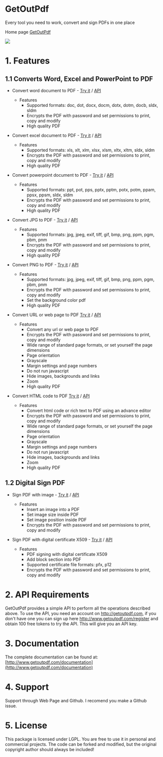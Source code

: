 # GetOutPdf 
Every tool you need to work, convert and sign PDFs in one place

Home page [GetOutPdf](http://getoutpdf.com)

[<img src="http://www.getoutpdf.com/images/logo_green_128.png"/>](http://getoutpdf.com)

# 1. Features

## 1.1 Converts Word, Excel and PowerPoint to PDF

- Convert word document to PDF - [Try it](http://getoutpdf.com/convert-word-to-pdf) / [API](http://getoutpdf.com/api/convert/word-to-pdf)
  - Features
    * Supported formats: doc, dot, docx, docm, dotx, dotm, docb, sldx, sldm
    * Encrypts the PDF with password and set permissions to print, copy and modify
    * High quality PDF
    
- Convert excel document to PDF - [Try it](http://getoutpdf.com/convert-excel-to-pdf) / [API](http://getoutpdf.com/api/convert/excel-to-pdf)
  - Features
    * Supported formats: xls, xlt, xlm, xlsx, xlsm, xltx, xltm, sldx, sldm
    * Encrypts the PDF with password and set permissions to print, copy and modify
    * High quality PDF
    
- Convert powerpoint document to PDF - [Try it](http://getoutpdf.com/convert-powerpoint-to-pdf) / [API](http://getoutpdf.com/api/convert/powerpoint-to-pdf)
  - Features
    * Supported formats: ppt, pot, pps, pptx, pptm, potx, potm, ppam, ppsx, ppsm, sldx, sldm
    * Encrypts the PDF with password and set permissions to print, copy and modify
    * High quality PDF

- Convert JPG to PDF - [Try it](http://getoutpdf.com/convert-jpg-to-pdf) / [API](http://getoutpdf.com/api/convert/jpg-to-pdf)
  - Features
    * Supported formats: jpg, jpeg, exif, tiff, gif, bmp, png, ppm, pgm, pbm, pnm
    * Encrypts the PDF with password and set permissions to print, copy and modify
    * High quality PDF
    
- Convert PNG to PDF - [Try it](http://getoutpdf.com/convert-png-to-pdf) / [API](http://getoutpdf.com/api/convert/png-to-pdf)
  - Features
    * Supported formats: jpg, jpeg, exif, tiff, gif, bmp, png, ppm, pgm, pbm, pnm
    * Encrypts the PDF with password and set permissions to print, copy and modify
    * Set the background color pdf
    * High quality PDF

- Convert URL or web page to PDF [Try it](http://getoutpdf.com/convert-url-to-pdf) / [API](http://getoutpdf.com/api/convert/utl-to-pdf)
  - Features
    * Convert any url or web page to PDF
    * Encrypts the PDF with password and set permissions to print, copy and modify
    * Wide range of standard page formats, or set yourself the page dimensions
    * Page orientation
    * Grayscale
    * Margin settings and page numbers
    * Do not run javascript
    * Hide images, backgrounds and links
    * Zoom
    * High quality PDF
    
- Convert HTML code to PDF [Try it](http://getoutpdf.com/convert-html-to-pdf) / [API](http://getoutpdf.com/api/convert/html-to-pdf)
  - Features
    * Convert html code or rich text to PDF using an advance editor
    * Encrypts the PDF with password and set permissions to print, copy and modify
    * Wide range of standard page formats, or set yourself the page dimensions
    * Page orientation
    * Grayscale
    * Margin settings and page numbers
    * Do not run javascript
    * Hide images, backgrounds and links
    * Zoom
    * High quality PDF



## 1.2 Digital Sign PDF

- Sign PDF with image - [Try it](http://getoutpdf.com/sign-pdf-with-image) / [API](http://getoutpdf.com/api/sign-pdf-with-image)
  - Features
    * Insert an image into a PDF
    * Set image size inside PDF
    * Set image position inside PDF
    * Encrypts the PDF with password and set permissions to print, copy and modify
    
- Sign PDF with digital certificate X509 - [Try it](http://getoutpdf.com/sign-pdf-with-certificate-x509) / [API](http://getoutpdf.com/api/sign-pdf-with-certificate-x509)
  - Features
    * PDF signing with digital certificate X509
    * Add block section into PDF
    * Supported certificate file formats: pfx, p12
    * Encrypts the PDF with password and set permissions to print, copy and modify


# 2. API Requirements
GetOutPdf provides a simple API to perform all the operations described above.
To use the API, you need an account on http://getoutpdf.com, if you don't have one you can sign up here http://www.getoutpdf.com/register and obtain 100 free tokens to try the API. This will give you an API key.

# 3. Documentation

The complete documentation can be found at: [http://www.getoutpdf.com/documentation](http://www.getoutpdf.com/documentation)

# 4. Support

Support through Web Page and Github. I recomend you make a Github issue.

# 5. License

This package is licensed under LGPL. You are free to use it in personal and commercial projects. The code can be forked and modified, but the original copyright author should always be included!
